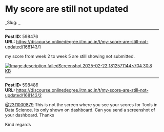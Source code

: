 # My score are still not updated
_Slug: _

---
**Post ID:** 598476  
**URL:** https://discourse.onlinedegree.iitm.ac.in/t/my-score-are-still-not-updated/168143/1  

my score from week 2 to week 5 are still showing not submitted.


[![Image description failed](https://europe1.discourse-cdn.com/flex013/uploads/iitm/optimized/3X/c/5/c554924d186f2c50faa5c62af45129a46b3ef06c_2_690x424.png)Screenshot 2025-02-22 1812571144×704 30.8 KB](https://europe1.discourse-cdn.com/flex013/uploads/iitm/original/3X/c/5/c554924d186f2c50faa5c62af45129a46b3ef06c.png)

---
**Post ID:** 598486  
**URL:** https://discourse.onlinedegree.iitm.ac.in/t/my-score-are-still-not-updated/168143/2  

[@23f1000879](/u/23f1000879) This is not the screen where you see your scores for Tools in Data Science. Its only shown on dashboard. Can you send a screenshot of your dashboard. Thanks


Kind regards


